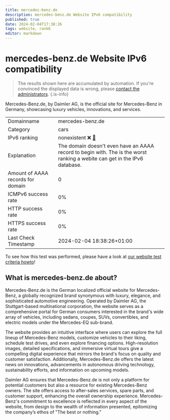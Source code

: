 ```yaml
---
title: mercedes-benz.de
description: mercedes-benz.de Website IPv6 compatibility
published: true
date: 2024-02-04T17:38:26
tags: website, rank6
editor: markdown
---
```


# mercedes-benz.de Website IPv6 compatibility

> The results shown here are accumulated by automation. If you're convinced the displayed data is wrong, please [contact the administrators](/howto/chat). 
{.is-info}

Mercedes-Benz.de, by Daimler AG, is the official site for Mercedes-Benz in Germany, showcasing luxury vehicles, innovations, and services.


|   |   |
| - | - |
| Domainname | mercedes-benz.de
| Category | cars |
| IPv6 ranking | nonexistent :x: [🔗](/howto/ranking) |
| Explanation | The domain doesn't even have an AAAA record to begin with. The is the worst ranking a webite can get in the IPv6 database. |
| Amount of AAAA records for domain | 0 |
| ICMPv6 success rate | 0%|
| HTTP success rate | 0% |
| HTTPS success rate | 0% |
| Last Check Timestamp | 2024-02-04 18:38:26+01:00 |

To see how this test was performed, please have a look at [our website test criteria howto](/howto/testcriteria/website)!


## What is mercedes-benz.de about?
Mercedes-Benz.de is the German localized official website for Mercedes-Benz, a globally recognized brand synonymous with luxury, elegance, and sophisticated automotive engineering. Operated by Daimler AG, the Stuttgart-based multinational corporation, the website serves as a comprehensive portal for German consumers interested in the brand's wide array of vehicles, including sedans, coupes, SUVs, convertibles, and electric models under the Mercedes-EQ sub-brand.

The website provides an intuitive interface where users can explore the full lineup of Mercedes-Benz models, customize vehicles to their liking, schedule test drives, and even explore financing options. High-resolution images, detailed specifications, and immersive virtual tours give a compelling digital experience that mirrors the brand's focus on quality and customer satisfaction. Additionally, Mercedes-Benz.de offers the latest news on innovations, advancements in autonomous driving technology, sustainability efforts, and information on upcoming models.

Daimler AG ensures that Mercedes-Benz.de is not only a platform for potential customers but also a resource for existing Mercedes-Benz owners. The site offers access to after-sales services, spare parts, and customer support, enhancing the overall ownership experience. Mercedes-Benz's commitment to excellence is reflected in every aspect of the website, from design to the wealth of information presented, epitomizing the company’s ethos of "The best or nothing."


